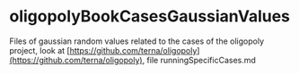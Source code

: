 # oligopolyBookCasesGaussianValues

Files of gaussian random values related to the cases of the oligopoly project, look at [https://github.com/terna/oligopoly](https://github.com/terna/oligopoly), file runningSpecificCases.md
